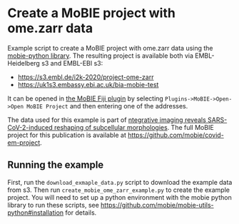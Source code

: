 # Create a MoBIE project with ome.zarr data

Example script to create a MoBIE project with ome.zarr data using the [mobie-python library](https://github.com/mobie/mobie-utils-python).
The resulting project is available both via EMBL-Heidelberg s3 and EMBL-EBI s3:
- https://s3.embl.de/i2k-2020/project-ome-zarr
- https://uk1s3.embassy.ebi.ac.uk/bia-mobie-test

It can be opened in [the MoBIE Fiji plugin](https://github.com/mobie/mobie-viewer-fiji#install) by selecting `Plugins->MoBIE->Open->Open MoBIE Project` and then entering one of the addresses.

The data used for this example is part of [ntegrative imaging reveals SARS-CoV-2-induced reshaping of subcellular morphologies](https://www.sciencedirect.com/science/article/pii/S193131282030620X).
The full MoBIE project for this publication is available at https://github.com/mobie/covid-em-project.

## Running the example

First, run the `download_exmaple_data.py` script to download the example data from s3. Then run `create_mobie_ome_zarr_example.py` to create the example project.
You will need to set up a python environment with the mobie python library to run these scripts, see https://github.com/mobie/mobie-utils-python#installation for details.
